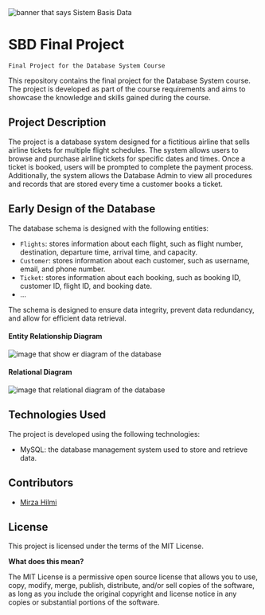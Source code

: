 <img src="https://raw.githubusercontent.com/MirzaHilmi/SBD-Final-Project/master/docs/banner-image.png" alt="banner that says Sistem Basis Data">

# SBD Final Project
`Final Project for the Database System Course`

This repository contains the final project for the Database System course. The project is developed as part of the course requirements and aims to showcase the knowledge and skills gained during the course.

## Project Description

The project is a database system designed for a fictitious airline that sells airline tickets for multiple flight schedules. The system allows users to browse and purchase airline tickets for specific dates and times. Once a ticket is booked, users will be prompted to complete the payment process. Additionally, the system allows the Database Admin to view all procedures and records that are stored every time a customer books a ticket.

## Early Design of the Database

The database schema is designed with the following entities:

- `Flights`: stores information about each flight, such as flight number, destination, departure time, arrival time, and capacity.
- `Customer`: stores information about each customer, such as username, email, and phone number.
- `Ticket`: stores information about each booking, such as booking ID, customer ID, flight ID, and booking date.
- ... 
 
The schema is designed to ensure data integrity, prevent data redundancy, and allow for efficient data retrieval.

#### Entity Relationship Diagram

<img src="https://raw.githubusercontent.com/MirzaHilmi/SBD-Final-Project/master/docs/erd.png" alt="image that show er diagram of the database">

#### Relational Diagram

<img src="https://raw.githubusercontent.com/MirzaHilmi/SBD-Final-Project/master/docs/relational.png" alt="image that relational diagram of the database">

## Technologies Used

The project is developed using the following technologies:

- MySQL: the database management system used to store and retrieve data.

## Contributors

- [Mirza Hilmi](https://github.com/MirzaHilmi)

## License

This project is licensed under the terms of the MIT License.

**What does this mean?**

The MIT License is a permissive open source license that allows you to use, copy, modify, merge, publish, distribute, and/or sell copies of the software, as long as you include the original copyright and license notice in any copies or substantial portions of the software.
